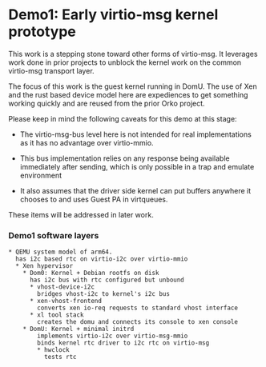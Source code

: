 # Demo1: Early virtio-msg kernel prototype

This work is a stepping stone toward other forms of virtio-msg. It leverages
work done in prior projects to unblock the kernel work on the common
virtio-msg transport layer.

The focus of this work is the guest kernel running in DomU. The use of Xen and
the rust based device model here are expediences to get something working
quickly and are reused from the prior Orko project.

Please keep in mind the following caveats for this demo at this stage:

* The virtio-msg-bus level here is not intended for real implementations as it
has no advantage over virtio-mmio. 

* This bus implementation relies on any response being available immediately
after sending, which is only possible in a trap and emulate environment 

* It also assumes that the driver side kernel can put buffers anywhere it
chooses to and uses Guest PA in virtqueues.

These items will be addressed in later work.

### Demo1 software layers

```
* QEMU system model of arm64.
  has i2c based rtc on virtio-i2c over virtio-mmio
  * Xen hypervisor
    * Dom0: Kernel + Debian rootfs on disk
      has i2c bus with rtc configured but unbound
      * vhost-device-i2c
        bridges vhost-i2c to kernel's i2c bus
      * xen-vhost-frontend
        converts xen io-req requests to standard vhost interface
      * xl tool stack
        creates the domu and connects its console to xen console
    * DomU: Kernel + minimal initrd
        implements virtio-i2c over virtio-msg-mmio
        binds kernel rtc driver to i2c rtc on virtio-msg
        * hwclock
          tests rtc
```
